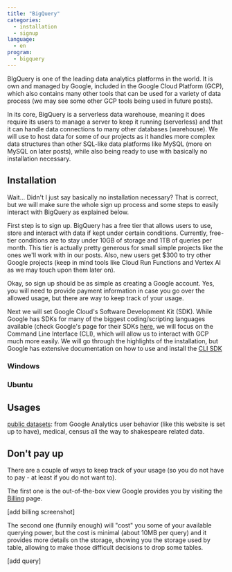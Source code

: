 ```yaml
---
title: "BigQuery"
categories: 
  - installation
  - signup
language:
  - en
program:
  - bigquery
---
```


BIgQuery is one of the leading data analytics platforms in the world. It is own and managed by Google, included in the Google Cloud Platform (GCP), which also contains many other tools that can be used for a variety of data process (we may see some other GCP tools being used in future posts).

In its core, BigQuery is a serverless data warehouse, meaning it does require its users to manage a server to keep it running (serverless) and that it can handle data connections to many other databases (warehouse). We will use to host data for some of our projects as it handles more complex data structures than other SQL-like data platforms like MySQL (more on MySQL on later posts), while also being ready to use with basically no installation necessary.

## Installation

Wait...  Didn't I just say basically no installation necessary? That is correct, but we will make sure the whole sign up process and some steps to easily interact with BigQuery as explained below.

First step is to sign up. BigQuery has a free tier that allows users to use, store and interact with data if kept under certain conditions. Currently, free-tier conditions are to stay under 10GB of storage and 1TB of queries per month. This tier is actually pretty generous for small simple projects like the ones we'll work with in our posts. Also, new users get $300 to try other Google projects (keep in mind tools like Cloud Run Functions and Vertex AI as we may touch upon them later on).

Okay, so sign up should be as simple as creating a Google account. Yes, you will need to provide payment information in case you go over the allowed usage, but there are way to keep track of your usage.

Next we will set Google Cloud's Software Development Kit (SDK). While Google has SDKs for many of the biggest coding/scripting languages available (check Google's page for their SDKs [here](https://cloud.google.com/sdk), we will focus on the Command Line Interface (CLI), which will allow us to interact with GCP much more easily. We will go through the highlights of the installation, but Google has extensive documentation on how to use and install the [CLI SDK](https://cloud.google.com/cli)

### Windows


### Ubuntu



## Usages

[public datasets](https://cloud.google.com/bigquery/public-data): from Google Analytics user behavior (like this website is set up to have), medical, census all the way to shakespeare related data.

## Don't pay up

There are a couple of ways to keep track of your usage (so you do not have to pay - at least if you do not want to).

The first one is the out-of-the-box view Google provides you by visiting the [Billing](https://console.cloud.google.com/billing) page.

[add billing screenshot]

The second one (funnily enough) will "cost" you some of your available querying power, but the cost is minimal (about 10MB per query) and it provides more details on the storage, showing you the storage used by table, allowing to make those difficult decisions to drop some tables.

[add query]
